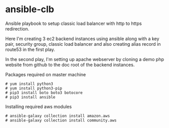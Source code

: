 # ansible-clb
Ansible playbook to setup classic load balancer with http to https redirection. 

Here I'm creating 3 ec2 backend instances using ansible along with a key pair, security group, classic load balancer and 
also creating alias record in route53 in the first play.

In the second play, I'm setting up apache webserver by cloning a demo php website from github to the doc root of the backend instances.


Packages required on master machine
```
# yum install python3
# yum install python3-pip
# pip3 install boto boto3 botocore
# pip3 install ansible
```
Installing required aws modules
```
# ansible-galaxy collection install amazon.aws
# ansible-galaxy collection install community.aws
```
